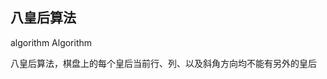 
## 八皇后算法

algorithm Algorithm

八皇后算法，棋盘上的每个皇后当前行、列、以及斜角方向均不能有另外的皇后

<CodeDemo :collapse="true">
  <template slot="code-template">
    <<< @/docs/.vuepress/examples/AlgorithmQueen.vue?template
  </template>
  <template slot="code-script">
    <<< @/docs/.vuepress/examples/AlgorithmQueen.vue?script
  </template>
  <template slot="code-style">
    <<< @/docs/.vuepress/examples/AlgorithmQueen.vue?style
  </template>
  <AlgorithmQueen slot="demo"/>
</CodeDemo>
